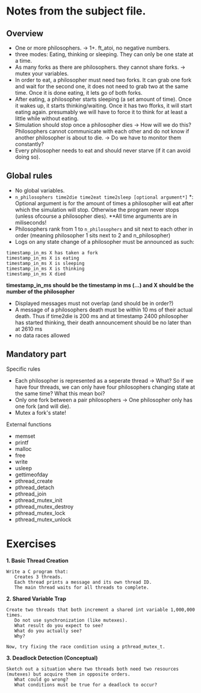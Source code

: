 # Notes from the subject file.
## Overview
- One or more philosophers. -> 1+. ft_atoi, no negative numbers.
- three modes: Eating, thinking or sleeping. They can only be one state at a time.
- As many forks as there are philosophers. they cannot share forks. -> mutex your variables.
- In order to eat, a philosopher must need two forks. It can grab one fork and wait for the second one, it does not need to grab two at the same time. Once it is done eating, it lets go of both forks.
- After eating, a philosopher starts sleeping (a set amount of time). Once it wakes up, it starts thinking/waiting. Once it has two fforks, it will start eating again. presumably we will have to force it to think for at least a little while without eating.
- Simulation should stop once a philosopher dies -> How will we do this? Philosophers cannot communicate with each other and do not know if another philosopher is about to die. -> Do we have to monitor them constantly?
- Every philosopher needs to eat and should never starve (if it can avoid doing so).
## Global rules
- No global variables.
- `n_philosophers time2die time2eat time2sleep [optional argument*]`
    *: Optional argument is for the amount of times a philosopher will eat after which the simulation will stop. Otherwise the program never stops (unless ofcourse a philosopher dies).
    **All time arguments are in miliseconds!
- Philosophers rank from 1 to `n_philosophers` and sit next to each other in order (meaning philosopher 1 sits next to 2 and n_philosopher)
- Logs on any state change of a philosopher must be announced as such:
```
timestamp_in_ms X has taken a fork
timestamp_in_ms X is eating
timestamp_in_ms X is sleeping
timestamp_in_ms X is thinking
timestamp_in_ms X died
```
**timestamp_in_ms should be the timestamp in ms (...) and X should be the number of the philosopher**

- Displayed messages must not overlap (and should be in order?)
- A message of a philosophers death must be within 10 ms of their actual death.
    Thus if time2die is 200 ms and at timestamp 2400 philosopher has started thinking, their death announcement should be no later than at 2610 ms
- no data races allowed
## Mandatory part
Specific rules

- Each philosopher is represented as a seperate thread -> What? So if we have four threads, we can only have four philosophers changing state at the same time? What this mean boi?
- Only one fork between a pair philosophers -> One philosopher only has one fork (and will die). 
- Mutex a fork's state!

External functions

- memset
- printf
- malloc
- free
- write
- usleep
- gettimeofday
- pthread_create
- pthread_detach
- pthread_join
- pthread_mutex_init
- pthread_mutex_destroy
- pthread_mutex_lock
- pthread_mutex_unlock

# Exercises

**1. Basic Thread Creation**
```
Write a C program that:
   Creates 3 threads.
   Each thread prints a message and its own thread ID.
   The main thread waits for all threads to complete.
```
**2. Shared Variable Trap**
```
Create two threads that both increment a shared int variable 1,000,000 times.
   Do not use synchronization (like mutexes).
   What result do you expect to see?
   What do you actually see?
   Why?

Now, try fixing the race condition using a pthread_mutex_t.
```
**3. Deadlock Detection (Conceptual)**
```
Sketch out a situation where two threads both need two resources (mutexes) but acquire them in opposite orders.
   What could go wrong?
   What conditions must be true for a deadlock to occur?
```
